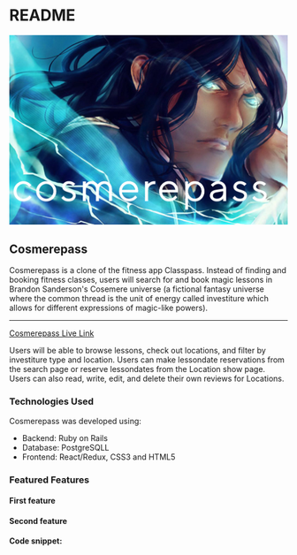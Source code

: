 # README


<!-- Brief explanation of what the app is and does -->
<!-- Link to live site -->
<!-- Discussion of technologies used -->
<!-- Delve deep into ~2 features that show off your technical abilities. Discuss both the challenges faced and your brilliant solutions. -->
<!-- Code snippets to highlight your best code (markdown code snippets, NOT screenshots) -->

![Cosmerepass Splash](./frontend/src/assets/cosmerepass_readme_splash.png)

## Cosmerepass
Cosmerepass is a clone of the fitness app Classpass. Instead of finding and booking fitness classes, users will search for and book magic lessons in Brandon Sanderson's Cosemere universe (a fictional fantasy universe where the common thread is the unit of energy called investiture which allows for different expressions of magic-like powers).

***
[Cosmerepass Live Link](https://cosmere-pass.onrender.com/ "Cosmerepass")

Users will be able to browse lessons, check out locations, and filter by investiture type and location. Users can make lessondate reservations from the search page or reserve lessondates from the Location show page. Users can also read, write, edit, and delete their own reviews for Locations.

### Technologies Used

Cosmerepass was developed using:
* Backend: Ruby on Rails
* Database: PostgreSQLL
* Frontend: React/Redux, CSS3 and HTML5

### Featured Features

#### First feature

#### Second feature

#### Code snippet:




